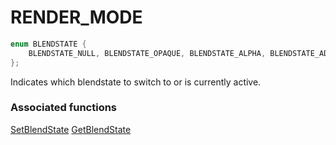 # RENDER_MODE

```c++
enum BLENDSTATE {
    BLENDSTATE_NULL, BLENDSTATE_OPAQUE, BLENDSTATE_ALPHA, BLENDSTATE_ADDITIVE, BLENDSTATE_COUNT
};
```

Indicates which blendstate to switch to or is currently active.


### Associated functions
[SetBlendState](../../D3D11%20API/Functions/SetBlendState.md)
[GetBlendState](../../D3D11%20API/Functions/GetBlendState.md)
